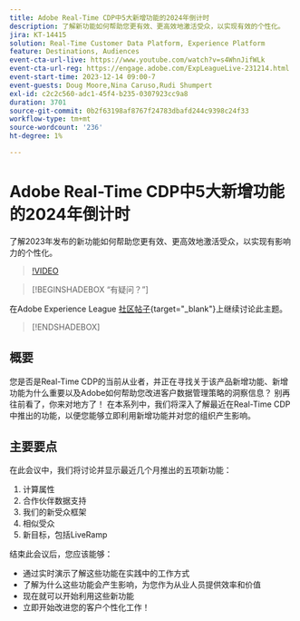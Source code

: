 ```yaml
---
title: Adobe Real-Time CDP中5大新增功能的2024年倒计时
description: 了解新功能如何帮助您更有效、更高效地激活受众，以实现有效的个性化。
jira: KT-14415
solution: Real-Time Customer Data Platform, Experience Platform
feature: Destinations, Audiences
event-cta-url-live: https://www.youtube.com/watch?v=s4WhnJifWLk
event-cta-url-reg: https://engage.adobe.com/ExpLeagueLive-231214.html
event-start-time: 2023-12-14 09:00-7
event-guests: Doug Moore,Nina Caruso,Rudi Shumpert
exl-id: c2c2c560-adc1-45f4-b235-0307923cc9a8
duration: 3701
source-git-commit: 0b2f63198af8767f24783dbafd244c9398c24f33
workflow-type: tm+mt
source-wordcount: '236'
ht-degree: 1%

---
```


# Adobe Real-Time CDP中5大新增功能的2024年倒计时

了解2023年发布的新功能如何帮助您更有效、更高效地激活受众，以实现有影响力的个性化。

>[!VIDEO](https://video.tv.adobe.com/v/3425754/?quality=12&learn=on)

>[!BEGINSHADEBOX “有疑问？”]

在Adobe Experience League [社区帖子](https://experienceleaguecommunities.adobe.com/t5/real-time-customer-data-platform/experience-league-live-post-session-discussion-countdown-to-2024/m-p/639558#M14){target="_blank"}上继续讨论此主题。

>[!ENDSHADEBOX]

## 概要

您是否是Real-Time CDP的当前从业者，并正在寻找关于该产品新增功能、新增功能为什么重要以及Adobe如何帮助您改进客户数据管理策略的洞察信息？ 别再往前看了，你来对地方了！ 在本系列中，我们将深入了解最近在Real-Time CDP中推出的功能，以便您能够立即利用新增功能并对您的组织产生影响。

## 主要要点

在此会议中，我们将讨论并显示最近几个月推出的五项新功能：

1. 计算属性
2. 合作伙伴数据支持
3. 我们的新受众框架
4. 相似受众
5. 新目标，包括LiveRamp

结束此会议后，您应该能够：

* 通过实时演示了解这些功能在实践中的工作方式
* 了解为什么这些功能会产生影响，为您作为从业人员提供效率和价值
* 现在就可以开始利用这些新功能
* 立即开始改进您的客户个性化工作！

